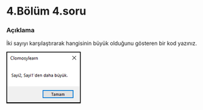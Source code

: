 # 4.Bölüm 4.soru

### Açıklama

İki sayıyı karşılaştırarak hangisinin büyük olduğunu gösteren bir kod yazınız.

![Bolum 4-Soru 4](Bolum4_4.png)
